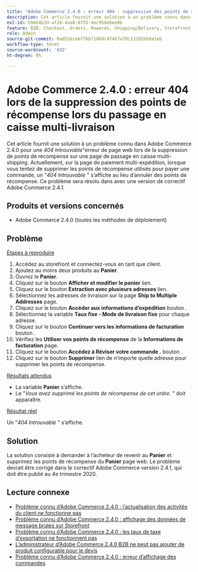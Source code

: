 ```yaml
---
title: "Adobe Commerce 2.4.0 : erreur 404 - suppression des points de récompense lors du passage en caisse multi-livraison"
description: Cet article fournit une solution à un problème connu dans Adobe Commerce 2.4.0 pour une erreur de page web "*404 Not Found*" lors de la suppression de points de récompense sur une page de passage en caisse multi-expédition. Actuellement, sur la page de passage en caisse multi-expédition, lorsque vous tentez de supprimer les points de récompense utilisés pour payer une commande, une page "*404 Not Found*" s’affiche au lieu d’annuler des points de récompense réussis. Ce problème sera résolu dans avec une version de correctif Adobe Commerce 2.4.1.
exl-id: 59de4b3d-af28-4ae8-8f55-4ec958e6ee8b
feature: B2B, Checkout, Orders, Rewards, Shipping/Delivery, Storefront
role: Admin
source-git-commit: 0ad52eceb776b71604c4f467a70c13191bb9a1eb
workflow-type: tm+mt
source-wordcount: '432'
ht-degree: 0%

---
```


# Adobe Commerce 2.4.0 : erreur 404 lors de la suppression des points de récompense lors du passage en caisse multi-livraison

Cet article fournit une solution à un problème connu dans Adobe Commerce 2.4.0 pour une *404 Introuvable*&quot;erreur de page web lors de la suppression de points de récompense sur une page de passage en caisse multi-shipping. Actuellement, sur la page de paiement multi-expédition, lorsque vous tentez de supprimer les points de récompense utilisés pour payer une commande, un &quot;*404 Introuvable* &quot; s’affiche au lieu d’annuler des points de récompense. Ce problème sera résolu dans avec une version de correctif Adobe Commerce 2.4.1.

## Produits et versions concernés

* Adobe Commerce 2.4.0 (toutes les méthodes de déploiement)

## Problème

<u>Étapes à reproduire</u>

1. Accédez au storefront et connectez-vous en tant que client.
1. Ajoutez au moins deux produits au **Panier**.
1. Ouvrez le **Panier**.
1. Cliquez sur le bouton **Afficher et modifier le panier** lien.
1. Cliquez sur le bouton **Extraction avec plusieurs adresses** lien.
1. Sélectionnez les adresses de livraison sur la page **Ship to Multiple Addresses** page.
1. Cliquez sur le bouton **Accéder aux informations d’expédition** bouton .
1. Sélectionnez la variable **Taux fixe - Mode de livraison fixe** pour chaque adresse.
1. Cliquez sur le bouton **Continuer vers les informations de facturation** bouton .
1. Vérifiez les **Utiliser vos points de récompense** de la **Informations de facturation** page.
1. Cliquez sur le bouton **Accédez à Réviser votre commande .** bouton .
1. Cliquez sur le bouton **Supprimer** lien de n’importe quelle adresse pour supprimer les points de récompense.

<u>Résultats attendus</u>

* La variable **Panier** s’affiche.
* Le &quot;*Vous avez supprimé les points de récompense de cet ordre.* &quot; doit apparaître.

<u>Résultat réel</u>

Un &quot;*404 Introuvable* &quot; s’affiche.

## Solution

La solution consiste à demander à l’acheteur de revenir au **Panier** et supprimez les points de récompense du **Panier** page web. Le problème devrait être corrigé dans le correctif Adobe Commerce version 2.4.1, qui doit être publié au 4e trimestre 2020.

## Lecture connexe

* [Problème connu d’Adobe Commerce 2.4.0 : l’actualisation des activités du client ne fonctionne pas](/help/troubleshooting/miscellaneous/magento-2-4-0-refresh-on-customer-activities-does-not-work.md)
* [Problème connu d’Adobe Commerce 2.4.0 : affichage des données de message brutes sur Storefront](/help/troubleshooting/storefront/magento-2-4-0-issue-storefront-raw-message-data-display.md)
* [Problème connu d’Adobe Commerce 2.4.0 : les taux de taxe d’exportation ne fonctionnent pas](/help/troubleshooting/miscellaneous/magento-2-4-0-known-issue-export-tax-rates-does-not-work.md)
* [L’administrateur d’Adobe Commerce 2.4.0 B2B ne peut pas ajouter de produit configurable pour le devis](/help/troubleshooting/miscellaneous/magento-2-4-0-b2b-admin-can-t-add-configurable-product-to-quote.md)
* [Problème connu d’Adobe Commerce 2.4.0 : erreur d’affichage des commandes](/help/troubleshooting/storefront/magento-2-4-0-known-issue-orders-display-error.md)
